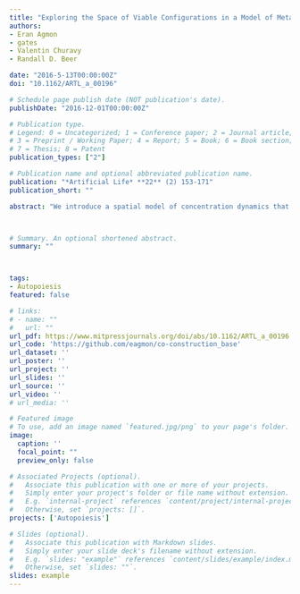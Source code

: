 ```yaml
---
title: "Exploring the Space of Viable Configurations in a Model of Metabolism–Boundary Co-construction"
authors:
- Eran Agmon
- gates
- Valentin Churavy
- Randall D. Beer

date: "2016-5-13T00:00:00Z"
doi: "10.1162/ARTL_a_00196"

# Schedule page publish date (NOT publication's date).
publishDate: "2016-12-01T00:00:00Z"

# Publication type.
# Legend: 0 = Uncategorized; 1 = Conference paper; 2 = Journal article;
# 3 = Preprint / Working Paper; 4 = Report; 5 = Book; 6 = Book section;
# 7 = Thesis; 8 = Patent
publication_types: ["2"]

# Publication name and optional abbreviated publication name.
publication: "*Artificial Life* **22** (2) 153-171"
publication_short: ""

abstract: "We introduce a spatial model of concentration dynamics that supports the emergence of spatiotemporal inhomogeneities that engage in metabolism–boundary co-construction. These configurations exhibit disintegration following some perturbations, and self-repair in response to others. We define robustness as a viable configuration's tendency to return to its prior configuration in response to perturbations, and plasticity as a viable configuration's tendency to change to other viable configurations. These properties are demonstrated and quantified in the model, allowing us to map a space of viable configurations and their possible transitions. Combining robustness and plasticity provides a measure of viability as the average expected survival time under ongoing perturbation, and allows us to measure how viability is affected as the configuration undergoes transitions. The framework introduced here is independent of the specific model we used, and is applicable for quantifying robustness, plasticity, and viability in any computational model of artificial life that demonstrates the conditions for viability that we promote."



# Summary. An optional shortened abstract.
summary: ""



tags:
- Autopoiesis
featured: false

# links:
# - name: ""
#   url: ""
url_pdf: https://www.mitpressjournals.org/doi/abs/10.1162/ARTL_a_00196
url_code: 'https://github.com/eagmon/co-construction_base'
url_dataset: ''
url_poster: ''
url_project: ''
url_slides: ''
url_source: ''
url_video: ''
# url_media: ''

# Featured image
# To use, add an image named `featured.jpg/png` to your page's folder. 
image:
  caption: ''
  focal_point: ""
  preview_only: false

# Associated Projects (optional).
#   Associate this publication with one or more of your projects.
#   Simply enter your project's folder or file name without extension.
#   E.g. `internal-project` references `content/project/internal-project/index.md`.
#   Otherwise, set `projects: []`.
projects: ['Autopoiesis']

# Slides (optional).
#   Associate this publication with Markdown slides.
#   Simply enter your slide deck's filename without extension.
#   E.g. `slides: "example"` references `content/slides/example/index.md`.
#   Otherwise, set `slides: ""`.
slides: example
---
```

